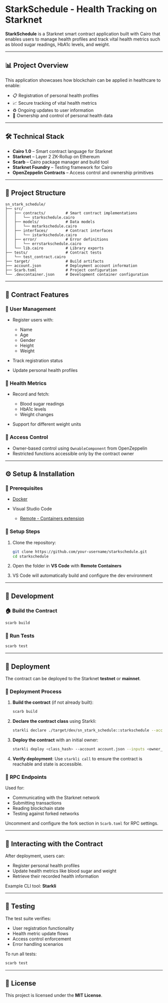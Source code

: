 # StarkSchedule - Health Tracking on Starknet

**StarkSchedule** is a Starknet smart contract application built with Cairo that enables users to manage health profiles and track vital health metrics such as blood sugar readings, HbA1c levels, and weight.

---

## 📊 Project Overview

This application showcases how blockchain can be applied in healthcare to enable:

* 📋 Registration of personal health profiles
* 📈 Secure tracking of vital health metrics
* ♻️ Ongoing updates to user information
* 🔐 Ownership and control of personal health data

---

## 🛠️ Technical Stack

* **Cairo 1.0** – Smart contract language for Starknet
* **Starknet** – Layer 2 ZK-Rollup on Ethereum
* **Scarb** – Cairo package manager and build tool
* **Starknet Foundry** – Testing framework for Cairo
* **OpenZeppelin Contracts** – Access control and ownership primitives

---

## 📁 Project Structure

```
sn_stark_schedule/
├── src/
│   ├── contracts/         # Smart contract implementations
│   │   └── starkschedule.cairo
│   ├── models/            # Data models
│   │   └── mstarkschedule.cairo
│   ├── interfaces/        # Contract interfaces
│   │   └── istarkschedule.cairo
│   ├── error/             # Error definitions
│   │   └── errstarkschedule.cairo
│   └── lib.cairo          # Library exports
├── tests/                 # Contract tests
│   └── test_contract.cairo
├── target/                # Build artifacts
├── account.json           # Deployment account information
├── Scarb.toml             # Project configuration
└── .devcontainer.json     # Development container configuration
```

---

## 🔧 Contract Features

### 👤 User Management

* Register users with:

  * Name
  * Age
  * Gender
  * Height
  * Weight
* Track registration status
* Update personal health profiles

### 🧪 Health Metrics

* Record and fetch:

  * Blood sugar readings
  * HbA1c levels
  * Weight changes
* Support for different weight units

### 🔐 Access Control

* Owner-based control using `OwnableComponent` from OpenZeppelin
* Restricted functions accessible only by the contract owner

---

## ⚙️ Setup & Installation

### 🧱 Prerequisites

* [Docker](https://www.docker.com/)
* Visual Studio Code

  * [Remote - Containers extension](https://marketplace.visualstudio.com/items?itemName=ms-vscode-remote.remote-containers)

### 🚀 Setup Steps

1. Clone the repository:

   ```bash
   git clone https://github.com/your-username/starkschedule.git
   cd starkschedule
   ```
2. Open the folder in **VS Code** with **Remote Containers**
3. VS Code will automatically build and configure the dev environment

---

## 🔨 Development

### 🏠 Build the Contract

```bash
scarb build
```

### 🧪 Run Tests

```bash
scarb test
```

---

## 🚩 Deployment

The contract can be deployed to the Starknet **testnet** or **mainnet**.

### 📅 Deployment Process

1. **Build the contract** (if not already built):

   ```bash
   scarb build
   ```

2. **Declare the contract class** using Starkli:

   ```bash
   starkli declare ./target/dev/sn_stark_schedule::starkschedule --account account.json
   ```

3. **Deploy the contract** with an initial owner:

   ```bash
   starkli deploy <class_hash> --account account.json --inputs <owner_address>
   ```

4. **Verify deployment**:
   Use `starkli call` to ensure the contract is reachable and state is accessible.

### 📡 RPC Endpoints

Used for:

* Communicating with the Starknet network
* Submitting transactions
* Reading blockchain state
* Testing against forked networks

Uncomment and configure the fork section in `Scarb.toml` for RPC settings.

---

## 👥 Interacting with the Contract

After deployment, users can:

* Register personal health profiles
* Update health metrics like blood sugar and weight
* Retrieve their recorded health information

Example CLI tool: **Starkli**

---

## 🔧 Testing

The test suite verifies:

* User registration functionality
* Health metric update flows
* Access control enforcement
* Error handling scenarios

To run all tests:

```bash
scarb test
```

---

## 📄 License

This project is licensed under the **MIT License**.
